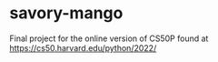 # savory-mango
Final project for the online version of CS50P found at https://cs50.harvard.edu/python/2022/
